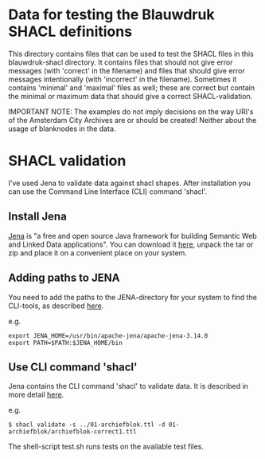 # Data for testing the Blauwdruk SHACL definitions

This directory contains files that can be used to test the SHACL files in this blauwdruk-shacl directory. It contains files that should not give error messages (with 'correct' in the filename) and files that should give error messages intentionally (with 'incorrect' in the filename). Sometimes it contains 'minimal' and 'maximal' files as well; these are correct but contain the minimal or maximum data that should give a correct SHACL-validation.

IMPORTANT NOTE: The examples do not imply decisions on the way URI's of the Amsterdam City Archives are or should be created! Neither about the usage of blanknodes in the data.

# SHACL validation
I've used Jena to validate data against shacl shapes. After installation you can use the Command Line Interface (CLI) command 'shacl'.

## Install Jena
[Jena](https://jena.apache.org/) is "a free and open source Java framework for building Semantic Web and Linked Data applications". You can download it [here](https://jena.apache.org/download/), unpack the tar or zip and place it on a convenient place on your system.

## Adding paths to JENA
You need to add the paths to the JENA-directory for your system to find the CLI-tools, as described [here](https://jena.apache.org/documentation/tools/).

e.g.
```
export JENA_HOME=/usr/bin/apache-jena/apache-jena-3.14.0
export PATH=$PATH:$JENA_HOME/bin
```

## Use CLI command 'shacl'
Jena contains the CLI command 'shacl' to validate data. It is described in more detail [here](https://jena.apache.org/documentation/shacl/).

e.g. 
```
$ shacl validate -s ../01-archiefblok.ttl -d 01-archiefblok/archiefblok-correct1.ttl
```

The shell-script test.sh runs tests on the available test files.
